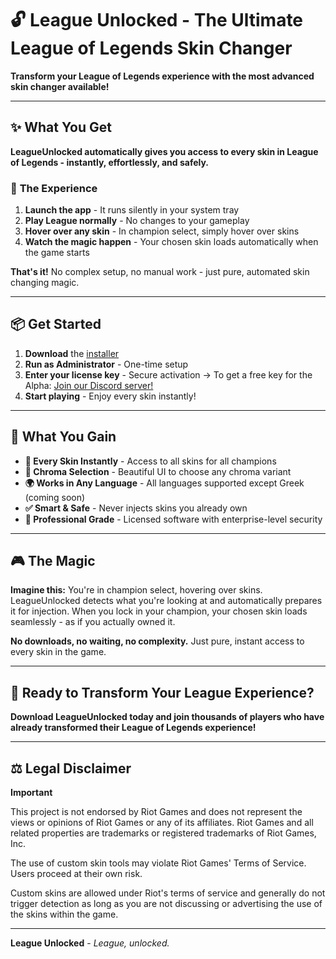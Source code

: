 # 🔓 League Unlocked - The Ultimate League of Legends Skin Changer

**Transform your League of Legends experience with the most advanced skin changer available!**

---

## ✨ What You Get

**LeagueUnlocked automatically gives you access to every skin in League of Legends - instantly, effortlessly, and safely.**

### 🚀 **The Experience**

1. **Launch the app** - It runs silently in your system tray
2. **Play League normally** - No changes to your gameplay
3. **Hover over any skin** - In champion select, simply hover over skins
4. **Watch the magic happen** - Your chosen skin loads automatically when the game starts

**That's it!** No complex setup, no manual work - just pure, automated skin changing magic.

---

## 📦 **Get Started**

1. **Download** the [installer](https://github.com/AlbanCliquet/LeagueUnlockedReleases/releases/tag/Alpha) 
2. **Run as Administrator** - One-time setup
3. **Enter your license key** - Secure activation -> To get a free key for the Alpha: [Join our Discord server!](https://discord.gg/hqFu5CjaKu)
4. **Start playing** - Enjoy every skin instantly!

---

## 🎯 **What You Gain**

- **🎨 Every Skin Instantly** - Access to all skins for all champions
- **🌈 Chroma Selection** - Beautiful UI to choose any chroma variant
- **🌍 Works in Any Language** - All languages supported except Greek (coming soon)
- **✅ Smart & Safe** - Never injects skins you already own
- **🔐 Professional Grade** - Licensed software with enterprise-level security

---

## 🎮 **The Magic**

**Imagine this:** You're in champion select, hovering over skins. LeagueUnlocked detects what you're looking at and automatically prepares it for injection. When you lock in your champion, your chosen skin loads seamlessly - as if you actually owned it.

**No downloads, no waiting, no complexity.** Just pure, instant access to every skin in the game.

---

## 🎯 **Ready to Transform Your League Experience?**

**Download LeagueUnlocked today and join thousands of players who have already transformed their League of Legends experience!**

---

## ⚖️ **Legal Disclaimer**

**Important**

This project is not endorsed by Riot Games and does not represent the views or opinions of Riot Games or any of its affiliates. Riot Games and all related properties are trademarks or registered trademarks of Riot Games, Inc.

The use of custom skin tools may violate Riot Games' Terms of Service. Users proceed at their own risk.

Custom skins are allowed under Riot's terms of service and generally do not trigger detection as long as you are not discussing or advertising the use of the skins within the game.

---

**League Unlocked** - _League, unlocked._
